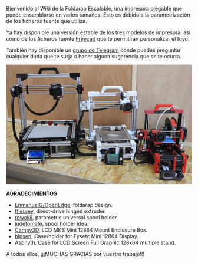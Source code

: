 Bienvenido al Wiki de la Foldarap Escalable, una impresora plegable que puede ensamblarse en varios tamaños. Esto es debido a la parametrización de los ficheros fuente que utiliza.

Ya hay disponible una versión estable de los tres modelos de impresora, así como de los ficheros fuente [Freecad](https://www.freecadweb.org/) que te permitirán personalizar el tuyo.

También hay disponible un [grupo de Telegram](https://t.me/scalable_foldarap) donde puedes preguntar cualquier duda que te surja o hacer alguna sugerencia que se te ocurra.

![Los 3 modelos de Foldarap](pics/3foldas_01.jpg "Foldarap en 3 formatos, grande, normal y mini")

__AGRADECIMIENTOS__

* [EnmanuelG/OpenEdge](https://github.com/OpenEdge), foldarap design.
* [ffleurey](https://www.thingiverse.com/thing:147705), direct-drive hinged extruder.
* [rowokii](https://www.thingiverse.com/thing:767317), parametric universal spool holder.
* [judetomate](https://www.thingiverse.com/thing:47752), spool holder idea.
* [Campy3D](https://www.thingiverse.com/thing:2915718), LCD MKS Mini 12864 Mount Enclosure Box.
* [bipsen](http://www.thingiverse.com/thing:3558349), Case/holder for Fysetc Mini 12864 Display.
* [Asphyth](https://www.thingiverse.com/thing:2470605), Case for LCD Screen Full Graphic 128x64 multiple stand.

A todos ellos, ¡¡¡MUCHAS GRACIAS por vuestro trabajo!!!